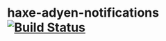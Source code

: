 # haxe-adyen-notifications [![Build Status](https://travis-ci.org/sh-dave/haxe-adyen-notifications.svg?branch=master)](https://travis-ci.org/sh-dave/haxe-adyen-notifications) 

